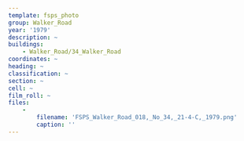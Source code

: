 ```yaml
---
template: fsps_photo
group: Walker_Road
year: '1979'
description: ~
buildings:
    - Walker_Road/34_Walker_Road
coordinates: ~
heading: ~
classification: ~
section: ~
cell: ~
film_roll: ~
files:
    -
        filename: 'FSPS_Walker_Road_018,_No_34,_21-4-C,_1979.png'
        caption: ''
---
```

